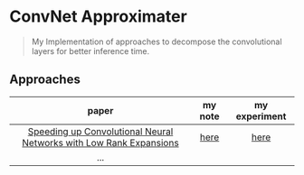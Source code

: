 # ConvNet Approximater

> My Implementation of approaches to decompose the convolutional layers for better inference time.


## Approaches

|                                                 paper                                                 |                                     my note                                      |              my experiment               |
|:-----------------------------------------------------------------------------------------------------:|:--------------------------------------------------------------------------------:|:----------------------------------------:|
| [Speeding up Convolutional Neural Networks with Low Rank Expansions](https://arxiv.org/abs/1405.3866) | [here](https://ashun989.github.io/2023/01/12/Conv-Spatial-Low-Rank-Decomp/#more) | [here](doc/low-rank-exp/low-rank-exp.md) |
|                                                  ...                                                  |                                                                                  |                                          |
